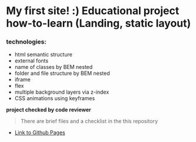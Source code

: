 # My first site! :) Educational project how-to-learn (Landing, static layout)

### technologies:
* html semantic structure
* external fonts
* name of classes by BEM nested
* folder and file structure by BEM nested
* iframe
* flex
* multiple background layers via z-index
* CSS animations using keyframes

**project checked by code reviewer**

> There are brief files and a checklist in the this repository

* [Link to Github Pages](https://oleg-kuzmin.github.io/how-to-learn/)
